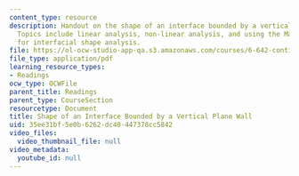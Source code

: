 ```yaml
---
content_type: resource
description: Handout on the shape of an interface bounded by a vertical plane wall.
  Topics include linear analysis, non-linear analysis, and using the Mathematica program
  for interfacial shape analysis.
file: https://ol-ocw-studio-app-qa.s3.amazonaws.com/courses/6-642-continuum-electromechanics-fall-2008/35ee31bf5e0b6262dc40447378cc5842_vertical_wall.pdf
file_type: application/pdf
learning_resource_types:
- Readings
ocw_type: OCWFile
parent_title: Readings
parent_type: CourseSection
resourcetype: Document
title: Shape of an Interface Bounded by a Vertical Plane Wall
uid: 35ee31bf-5e0b-6262-dc40-447378cc5842
video_files:
  video_thumbnail_file: null
video_metadata:
  youtube_id: null
---
```

